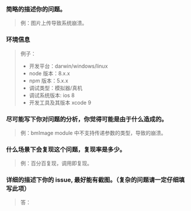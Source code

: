 ### 简略的描述你的问题。
> 例：图片上传导致系统崩溃。
### 环境信息 
> 例子：
> * 开发平台：darwin\/windows/linux
> * node 版本：8.x.x
> * npm 版本：5.x.x
> * 调试类型：模拟器/真机
> * 调试系统版本: ios 8
> * 开发工具及其版本 xcode 9

### 尽可能写下你对问题的分析，你觉得可能是由于什么造成的。
> 例：bmImage module 中不支持传递参数的类型，导致的崩溃。
### 什么场景下会复现这个问题，复现率是多少。
> 例：百分百复现，调用即复现。

### 详细的描述下你的 issue, 最好能有截图。（复杂的问题请一定仔细填写此项）
> 答：